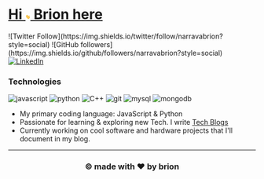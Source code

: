 # [Hi <img src="https://raw.githubusercontent.com/ABSphreak/ABSphreak/master/gifs/Hi.gif" width="10px"> Brion here](https://narravabrion.netlify.app/)

<p>
 ![Twitter Follow](https://img.shields.io/twitter/follow/narravabrion?style=social)
 ![GitHub followers](https://img.shields.io/github/followers/narravabrion?style=social)
 <a href="https://www.linkedin.com/in/brian-george-411b49184/"><img src="https://img.shields.io/badge/LinkedIn--_.svg?style=social&logo=linkedin" alt="LinkedIn"></a>
 </p>


### Technologies 

<p align="left">
<img src="https://cdn.pixabay.com/photo/2015/04/23/17/41/javascript-736400_960_720.png" alt="javascript" width="40" height="40"/>
<img src="https://cdn3.iconfinder.com/data/icons/logos-and-brands-adobe/512/267_Python-512.png" alt="python" width="40" height="40"/> 
<img src="https://i.pinimg.com/originals/99/f8/87/99f887833c475448723d3c9ac16c179b.png" alt="C++" width="40" height="40"/> 
<img src="https://www.vectorlogo.zone/logos/git-scm/git-scm-icon.svg" alt="git" width="40" height="40"/> 
<img src="https://i.pinimg.com/originals/50/f1/58/50f1582a95bdac10f1c3fa295c8b947b.png" alt="mysql" width="40" height="40"/>
<img src="https://encrypted-tbn0.gstatic.com/images?q=tbn:ANd9GcRASBParCnQhsRkKZ8opkkRjtk9XJ-MHdy0jA&usqp=CAU" alt="mongodb" width="40" height="40"/> 
</p>

 

* My primary coding language: JavaScript & Python
* Passionate for learning & exploring new Tech. I write [Tech Blogs](https://codxbrion.hashnode.dev/)
* Currently working on cool software and hardware projects that I'll document in my blog.

---

[twitter]: https://twitter.com/narravabrion
[Hashnode]: https://codxbrion.hashnode.dev/
[gmail]: kidbrion7@gmail.com
[linkedin]: https://www.linkedin.com/in/brian-george-411b49184/


<h3 align="center"> &copy; made with ❤️ by brion</h3>
